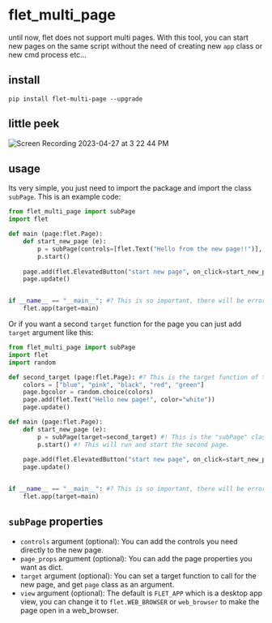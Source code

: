 # flet_multi_page
until now, flet does not support multi pages.
With this tool, you can start new pages on the same script without the need of creating new `app` class or new cmd process etc...


## install

```
pip install flet-multi-page --upgrade
```

## little peek

![Screen Recording 2023-04-27 at 3 22 44 PM](https://user-images.githubusercontent.com/86029286/234861120-f2dcc22d-169c-4161-8e40-a20455250f99.GIF)

## usage
Its very simple, you just need to import the package and import the class `subPage`.
This is an example code:

```python
from flet_multi_page import subPage
import flet

def main (page:flet.Page):
    def start_new_page (e):
        p = subPage(controls=[flet.Text("Hello from the new page!!")], page_props={"bgcolor":"blue"})
        p.start()
    
    page.add(flet.ElevatedButton("start new page", on_click=start_new_page))
    page.update()


if __name__ == "__main__": #? This is so important, there will be errors without it.
    flet.app(target=main)
```

Or if you want a second `target` function for the page you can just add `target` argument like this:

```python
from flet_multi_page import subPage
import flet
import random

def second_target (page:flet.Page): #? This is the target function of the second page.
    colors = ["blue", "pink", "black", "red", "green"]
    page.bgcolor = random.choice(colors)
    page.add(flet.Text("Hello new page!", color="white"))
    page.update()

def main (page:flet.Page):
    def start_new_page (e):
        p = subPage(target=second_target) #! This is the "subPage" class.
        p.start() #! This will run and start the second page.
    
    page.add(flet.ElevatedButton("start new page", on_click=start_new_page))
    page.update()


if __name__ == "__main__": #? This is so important, there will be errors without it.
    flet.app(target=main)
```

## `subPage` properties
- `controls` argument (optional): You can add the controls you need directly to the new page.
- `page_props` argument (optional): You can add the page properties you want as dict.
- `target` argument (optional): You can set a target function to call for the new page, and get `page` class as an argument.
- `view` argument (optional): The default is `FLET_APP` which is a desktop app view, you can change it to `flet.WEB_BROWSER` or `web_browser` to make the page open in a web_browser.
